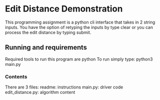 # Edit Distance Demonstration
This programming assignment is a python cli interface that takes in 2 string inputs. You have the option of retyping the inputs by type clear or you can process the edit distance by typing submit.
## Running and requirements
Required tools to run this program are python
To run simply type: python3 main.py
### Contents
There are 3 files:
readme: instructions
main.py: driver code
edit_distance.py: algorithm content
